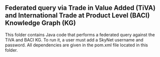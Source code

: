 ## Federated query via Trade in Value Added (TiVA) and International Trade at Product Level (BACI) Knowledge Graph (KG)

This folder contains Java code that performs a federated query against the TiVA and BACI KG.  To run it, a user must add a SkyNet username and password. All dependencies are given in the pom.xml file located in this folder.
